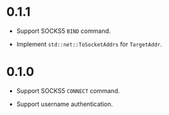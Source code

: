 # 0.1.1

* Support SOCKS5 `BIND` command.

* Implement `std::net::ToSocketAddrs` for `TargetAddr`.

# 0.1.0

* Support SOCKS5 `CONNECT` command.

* Support username authentication.
